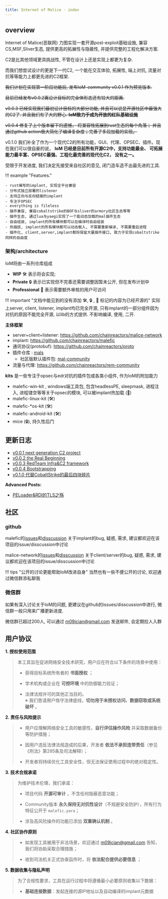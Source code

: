 ```yaml
---
title: Internet of Malice · index
---
```

## overview 

Internet of Malice(恶联网) 力图实现一套开源post-exploit基础设施, 兼容CS,MSF,Sliver生态, 提供更高的拓展性与隐蔽性, 并提供完整的工程化解决方案.

C2是比其他领域更具挑战性, 不管在设计上还是实现上都更为复杂. 

而我们想尝试设计的更是下一代C2, 一个能在交互体验, 拓展性, 端上对抗, 流量对抗等等能力上都更先进的C2框架. 


~~我们计划在实现第一阶段功能后, 发布IoM-community v0.0.1 作为预览版本.~~

~~目前已经发布v0.0.2离设计目标的完全体形态还有较大的距离.~~ 

~~v0.0.3 已经实现我们最初设计目标的大部分功能, 并且可以说是开源社区中最强大的C2了. 并且我们有了大的野心. **IoM致力于成为开放的红队基础设施**~~

~~v0.0.4 修复了上个版本留下的遗憾， 将兼容性拓展到rust生态的每个角落； 并且通过github action极大简化了编译复杂度；完善了多段加载的实现。~~ 

v0.1.0 我们补全了作为一个现代C2的所有功能，GUI、代理、OPSEC、插件。现在我们可以很自豪的说， **IoM 已经是目前所有开源C2中，支持功能最全、 可拓展能力最丰富、OPSEC最强、工程化最完善的现代化C2， 没有之一。**

受限于开发进度, 我们决定先接受来自社区的意见, 闭门造车造不出最先进的工具.

!!! example "Features."

    - rust编写的implant, 实现全平台兼容
    - 分布式独立部署的listener
    - 支持正向与反向链接的implant
    - 专注于OPSEC
    - everything is fileless
    - 插件兼容, 兼容cobaltstrike的BOF与sliver的armory社区生态等等
    - 插件生态, 通过lua与yaegi实现了一个能动态加载的mal插件生态
    - 自由组装, implant的所有模块都可以在编译时自由组装
    - 热插拔, implant的所有模块都可以动态载入, 不需要重新编译, 不需要重启进程
    - 插件化, client,server,implant都将保留大量插件接口, 致力于实现cobaltstrike同样的自由度


### 架构/architecture

IoM将由一系列仓库组成

- **WIP** 🛠️ 表示将会实现; 
- **Private** 🔒 表示已实现但不完善还需要调整因暂未公开, 但在发布计划中
- **Professional** 👤 表示需要额外审核的用户可访问


!!! important "文档中能见到的没有添加 🛠️, 🔒 ,  👤 标记的内容为已经开源的"
	实际上server, client, listener, implant均已完全开源, 只有implant的一部分组件因为对抗的原因不能完全开源, 以lib的方式提供. 不影响编译, 使用, 二开.

**主体框架**

* server+client+listener: https://github.com/chainreactors/malice-network
* implant: https://github.com/chainreactors/malefic
* 通讯协议(protobuf): https://github.com/chainreactors/proto
* 插件仓库 : [mals](https://github.com/chainreactors/mals)
	* 社区版默认插件包: [mal-community](https://github.com/chainreactors/mal-community)
* 流量与代理: https://github.com/chainreactors/rem-community 

**kits**
是一些专注于opsec与edr对抗的插件包或各类小组件, 作为IoM的附加能力

* malefic-win-kit , windows端工具包, 包含headlessPE, sleepmask, 进程注入, 进程镂空等等关于opsec的模块, 可以被implant热加载 (👤)
* malefic-linux-kit (🛠️)
* malefic-*os-kit (🛠️)
* malefic-android-kit (🛠️)
* mice (🔒), 持久性后门

## 更新日志

- [v0.0.1 next generation C2 project](/blog/2024/08/16/IoM_introduce/)
- [v0.0.2 the Real Beginning](/blog/2024/09/23/IoM_v0.0.2/)
- [v0.0.3 RedTeam Infra&C2 framework](/blog/2024/11/20/IoM_v0.0.3/)
- [v0.0.4 Bootstrapping](/blog/2025/01/02/IoM_v0.0.4/)
- [v0.1.0 代替CobaltStrike的最后四块碎片](/blog/2025/04/14/IoM_v0.1.0/)

**Advanced Posts:**

- [PELoader&RDI的TLS之殇](/blog/2025/01/07/IoM_advanced_TLS/)
## 社区

### github

malefic的[issues](https://github.com/chainreactors/malefic/issues)和[disscussion](https://github.com/chainreactors/malefic/discussions) 关于implant的bug, 疑惑, 需求, 建议都欢迎在该项目的issue/disscussion中讨论

malice-network的[issues](https://github.com/chainreactors/malice-network/issues)和[disscussion](https://github.com/chainreactors/malice-network/discussions) 关于client/server的bug, 疑惑, 需求, 建议都欢迎在该项目的issue/disscussion中讨论

!!! tips "公开的讨论更能帮助IoM改进自身"
	当然也有一些不便公开的讨论, 欢迎通过微信群添私聊我

### 微信群

如果有深入讨论关于IoM的问题, 更建议在github的issues/disscussion中进行, 微信群一般只用来广播更新进度. 

微信群已超过200人, 可以通过 m09ician@gmail.com 发送邮件, 会定期拉人入群
## 用户协议

**1. 授权使用范围**

> 本工具旨在促进网络安全技术研究，用户应在符合以下条件的场景中使用：
> 
> - 获得目标系统所有者的 **书面授权** ；
>     
> - 学术机构或企业在 **可控环境** 中的防御能力验证；
>     
> - 法律法规许可的其他正当目的。  
>     ※ 我们恳请用户恪守法律底线，**切勿用于未授权访问、数据窃取或系统破坏** 。
>     

**2. 责任与风险提示**

> - 用户应理解网络安全工具的敏感性，**自行评估操作风险** 并采取数据备份等防护措施；
>     
> - 因用户违反法律法规造成的后果，开发者 **依法不承担连带责任**（参见《刑法》第285条及司法解释）；
>     
> - 开发者将持续优化工具安全性，但无法保证使用过程中的绝对稳定性。
>     

**3. 技术合规承诺**

> 为维护技术伦理，我们承诺：
> 
> - 项目代码 **开源可审计** ，不含任何隐蔽恶意功能；
>     
> - Community版本 **永久保持无对抗性设计**（不规避安全防护），所有行为特征公开于 `malefic.yara`；
>     
> - 涉及高风险操作的功能已添加 **双重确认机制** 。
>     

**4. 社区协作原则**

> - 如发现工具被用于非法场景，欢迎通过 [m09ician@gmail.com](https://mailto:m09ician@gmail.com/) 告知，我们将协助采取合理措施；
>     
> - 收到司法机关正式协查函件时，将 **依法配合提供必要信息** ；
>


**5. 数据收集与隐私声明**

> 为了合规性要求，工具在运行过程中将遵循最小必要原则收集以下数据：
> 
> - **基础连接数据**：发起连接的源IP地址以及自动编译的implant元数据
>     
